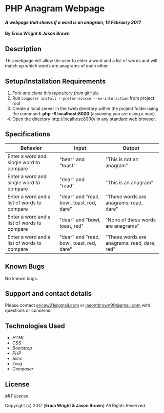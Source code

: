 # PHP Anagram Webpage

#### _A webpage that shows if a word is an anagram, 14 February 2017_

#### By _**Erica Wright & Jason Brown**_

## Description

This webpage will allow the user to enter a word and a list of words and will match up which words are anagrams of each other.

## Setup/Installation Requirements

1. _Fork and clone this repository from_ [gitHub](https://github.com/ericaw21/anagram).
2. Run `composer install --prefer-source --no-interaction` from project root
3. Create a local server in the /web directory within the project folder using the command: __php -S localhost:8000__ (assuming you are using a mac).
4. Open the directory http://localhost:8000/ in any standard web browser.

## Specifications

|Behavior|Input|Output|
|--------|-----|------|
| Enter a word and single word to compare | "bear" and "toast" | "This is not an anagram" |
| Enter a word and single word to compare | "dear" and "read" | "This is an anagram" |
| Enter a word and a list of words to compare | "dear" and "read, bowl, toast, red, dare" | "These words are anagrams: read, dare" |
| Enter a word and a list of words to compare | "dear" and "bowl, toast, red" | "None of these words are anagrams" |
| Enter a word and a list of words to compare | "dear" and "read, bowl, toast, red, dare" | "These words are anagrams: read, dare, red" |

## Known Bugs

No known bugs.

## Support and contact details

Please contact ericaw21@gmail.com or jasontbrown99@gmail.com with questions or concerns.

## Technologies Used

* _HTML_
* _CSS_
* _Bootstrap_
* _PHP_
* _Silex_
* _Twig_
* _Composer_

## License

*MIT license*

Copyright (c) 2017 {**Erica Wright & Jason Brown**} All Rights Reserved.

